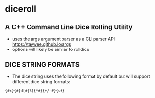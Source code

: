 # diceroll

## A C++ Command Line Dice Rolling Utility

* uses the args argument parser as a CLI parser API https://taywee.github.io/args
* options will likely be similar to rolldice

## DICE STRING FORMATS
* The dice string uses the following format by default but will support different dice string formats:
```
{#x}{#}d[#|%]{*#}{+/-#}{s#}
```
